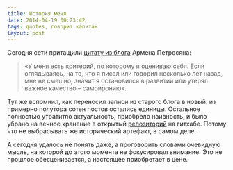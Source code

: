 ```yaml
---
title: История меня
date: 2014-04-19 00:23:42
tags: quotes, говорит капитан
layout: post
---
```


Сегодня сети притащили [цитату из блога](http://petrosian.ru/2014/04/novoe-intervyu-sem-let-spustya/) Армена Петросяна:

> «У меня есть критерий, по которому я оцениваю себя. Если оглядываясь, на то, что я писал или говорил несколько лет назад, мне не смешно, значит я остановился в развитии или утерял важное качество – самоиронию».

Тут же вспомнил, как переносил записи из старого блога в новый: из примерно полутора сотен постов остались единицы. Остальное полностью утратитло актуальность, приобрело наивность, и было убрано на вечное хранение в открытый [репозиторий](https://github.com/dreikanter/paradigm.ru) на гитхабе. Потому что не выбрасывать же исторический артефакт, в самом деле.

А сегодня удалось не понять даже, а проговорить словами очевидную мысль, на которой до этого момента не фокусировал внимание. Это не прошлое обесценивается, а настоящее приобретает в цене.
